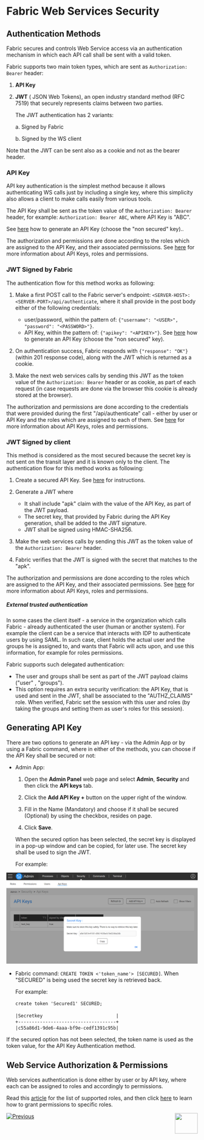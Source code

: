 # **Fabric Web Services Security** 

## Authentication Methods

Fabric secures and controls Web Service access via an authentication mechanism in which each API call shall be sent with a valid token. 

Fabric supports two main token types, which are sent as  `Authorization: Bearer` header:

1. **API Key** 

2. **JWT** ( JSON Web Tokens), an open industry standard method (RFC 7519) that securely represents claims between two parties. 

   The JWT authentication has 2 variants:

   a. Signed by Fabric 

   b. Signed by the WS client



Note that the JWT can be sent also as a cookie and not as the bearer header.

### API Key

API key authentication is the simplest method because it allows authenticating WS calls just by including a single key, where this simplicity also allows a client to make calls easily from various tools.

The API Key shall be sent as the token value of the `Authorization: Bearer` header, for example: `Authorization: Bearer ABC`, where API Key is "ABC".

See [here]() how to generate an API Key (choose the "non secured" key)..

The authorization and permissions are done according to the roles which are assigned to the API Key, and their associated permissions. See [here]() for more information about API Keys, roles and permissions.

### JWT Signed by Fabric

The authentication flow for this method works as following:

1. Make a first POST call to the Fabric server's endpoint: `<SERVER-HOST>:<SERVER-PORT>/api/authenticate`, where it shall provide in the post body either of the following credentials:
   - user/password, within the pattern of: `{"username": "<USER>", "password": "<PASSWORD>"}`.
   - API Key, within the pattern of: `{"apikey": "<APIKEY>"}`. See [here]() how to generate an API Key (choose the "non secured" key).

2. On authentication success, Fabric responds with `{"response": "OK"}` (within 201 response code), along with the JWT which is returned as a cookie.
3. Make the next web services calls by sending this JWT as the token value of the `Authorization: Bearer` header or as cookie, as part of each request (in case requests are done via the browser this cookie is already stored at the browser).  

The authorization and permissions are done according to the credentials that were provided during the first "/api/authenticate" call - either by user or API Key and the roles which are assigned to each of them. See [here]() for more information about API Keys, roles and permissions.

### JWT Signed by client

This method is considered as the most secured because the secret key is not sent on the transit layer and it is known only to the client. The authentication flow for this method works as following:

1. Create a secured API Key. See [here]() for instructions.
2. Generate a JWT where
   - It shall include "apk" claim with the value of the API Key, as part of the JWT payload.
   - The secret key, that provided by Fabric during the API Key generation, shall be added to the JWT signature.
   - JWT shall be signed using HMAC-SHA256.

3. Make the web services calls by sending this JWT as the token value of the `Authorization: Bearer` header.
4. Fabric verifies that the JWT is signed with the secret that matches to the "apk".

The authorization and permissions are done according to the roles which are assigned to the API Key, and their associated permissions. See [here]() for more information about API Keys, roles and permissions.



##### External trusted authentication 

In some cases the client itself - a service in the organization which calls Fabric - already authenticated the user (human or another system). For example the client can be a service that interacts with IDP to authenticate users by using SAML. In such case, client holds the actual user and the groups he is assigned to, and wants that Fabric will acts upon, and use this information, for example for roles permissions.

Fabric supports such delegated authentication:

* The user and groups shall be sent as part of the JWT payload claims ("user" , "groups"). 
* This option requires an extra security verification: the API Key, that is used and sent in the JWT, shall be associated to the "AUTHZ_CLAIMS" role. When verified, Fabric set the session with this user and roles (by taking the groups and setting them as user's roles for this session).



## Generating API Key  

There are two options to generate an API key - via the Admin App or by using a Fabric command, where in either of the methods, you can choose if the API Key shall be secured or not: 

* Admin App: 

  1. Open the **Admin Panel** web page and select **Admin**, **Security** and then click the **API keys** tab.
  2. Click the **Add API Key +** button on the upper right of the window.

  3. Fill in the Name (Mandatory) and choose if it shall be secured (Optional) by using the checkbox, resides on page.

  4. Click  **Save**.

  When the secured option has been selected, the secret key is displayed in a pop-up window and can be copied, for later use. The secret key shall be used to sign the JWT.

  

  For example:

<img src="/articles/26_fabric_security/images/07_fabric_webToken.PNG">

* Fabric command: `CREATE TOKEN <'token_name'> [SECURED]`.  When "SECURED" is being used the secret key is retrieved back.

  For example:

  ```
  create token 'Secured1' SECURED;
  
  |Secretkey                           |
  +------------------------------------+
  |c55a86d1-9de6-4aaa-bf9e-cedf1391c95b|
  ```

  

If the secured option has not been selected,  the token name is used as the token value, for the API Key Authentication method.



## Web Service Authorization & Permissions 

Web services authentication is done either by user or by API key,  where each can be assigned to roles and accordingly to permissions.

Read this [article](/articles/17_fabric_credentials/01_fabric_credentials_overview.md#rbac-in-fabric) for the list of supported roles, and then click [here](/articles/17_fabric_credentials/02_fabric_credentials_commands.md#grant-ws_name-to-role-) to learn how to grant permissions to specific roles.








[![Previous](/articles/images/Previous.png)](/articles/26_fabric_security/04_fabric_interfaces_security.md)[<img align="right" width="60" height="54" src="/articles/images/Next.png">](/articles/26_fabric_security/06_data_masking.md)

